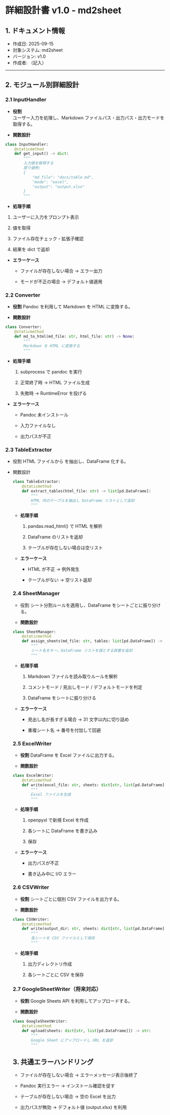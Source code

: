 # 詳細設計書 v1.0 - md2sheet

## 1. ドキュメント情報
- 作成日: 2025-09-15
- 対象システム: md2sheet
- バージョン: v1.0
- 作成者: （記入）

---

## 2. モジュール別詳細設計

### 2.1 InputHandler
- **役割**  
  ユーザー入力を処理し、Markdown ファイルパス・出力パス・出力モードを取得する。  

- **関数設計**
```python
class InputHandler:
    @staticmethod
    def get_input() -> dict:
        """
        入力値を取得する
        戻り値例:
        {
            "md_file": "docs/table.md",
            "mode": "excel",
            "output": "output.xlsx"
        }
        """
```
+ **処理手順**

1. ユーザーに入力をプロンプト表示

1. 値を取得

1. ファイル存在チェック・拡張子確認

1. 結果を dict で返却

+ **エラーケース**

  + ファイルが存在しない場合 → エラー出力

  + モードが不正の場合 → デフォルト値適用

### 2.2 Converter

+ **役割**
Pandoc を利用して Markdown を HTML に変換する。

+ **関数設計**
```python
class Converter:
    @staticmethod
    def md_to_html(md_file: str, html_file: str) -> None:
        """
        Markdown を HTML に変換する
        """
```

+ **処理手順**

  1. subprocess で pandoc を実行

  1. 正常終了時 → HTML ファイル生成

  1. 失敗時 → RuntimeError を投げる

+ **エラーケース**

  + Pandoc 未インストール

  + 入力ファイルなし

  + 出力パスが不正

### 2.3 TableExtractor

+ 役割
HTML ファイルから <table> を抽出し、DataFrame 化する。

+ 関数設計

```python
class TableExtractor:
    @staticmethod
    def extract_tables(html_file: str) -> list[pd.DataFrame]:
        """
        HTML 内のテーブルを抽出し DataFrame リストとして返却
        """
```

+ **処理手順**

  1. pandas.read_html() で HTML を解析

  1. DataFrame のリストを返却

  1. テーブルが存在しない場合は空リスト

+ **エラーケース**

  + HTML が不正 → 例外発生

  + テーブルがない → 空リスト返却


### 2.4 SheetManager

+ 役割
シート分割ルールを適用し、DataFrame をシートごとに振り分ける。

+ **関数設計**
```python
class SheetManager:
    @staticmethod
    def assign_sheets(md_file: str, tables: list[pd.DataFrame]) -> dict[str, list[pd.DataFrame]]:
        """
        シート名をキー、DataFrame リストを値とする辞書を返却
        """
```

+ **処理手順**

  1. Markdown ファイルを読み取りルールを解析

  1. コメントモード / 見出しモード / デフォルトモードを判定

  1. DataFrame をシートに振り分ける

+ **エラーケース**

  + 見出し名が長すぎる場合 → 31 文字以内に切り詰め

  + 重複シート名 → 番号を付加して回避

### 2.5 ExcelWriter

+ **役割**
DataFrame を Excel ファイルに出力する。

+ **関数設計**
```python
class ExcelWriter:
    @staticmethod
    def write(excel_file: str, sheets: dict[str, list[pd.DataFrame]]) -> None:
        """
        Excel ファイルを生成
        """
```

+ **処理手順**

  1. openpyxl で新規 Excel を作成

  1. 各シートに DataFrame を書き込み

  1. 保存

+ **エラーケース**

  + 出力パスが不正

  + 書き込み中に I/O エラー

### 2.6 CSVWriter

+ **役割**
シートごとに個別 CSV ファイルを出力する。

+ **関数設計**
```python
class CSVWriter:
    @staticmethod
    def write(output_dir: str, sheets: dict[str, list[pd.DataFrame]]) -> None:
        """
        各シートを CSV ファイルとして保存
        """
```

+ **処理手順**

  1. 出力ディレクトリ作成

  1. 各シートごとに CSV を保存

### 2.7 GoogleSheetWriter（将来対応）

+ **役割**
Google Sheets API を利用してアップロードする。

+ **関数設計**
```python
class GoogleSheetWriter:
    @staticmethod
    def upload(sheets: dict[str, list[pd.DataFrame]]) -> str:
        """
        Google Sheet にアップロードし URL を返却
        """
```
## 3. 共通エラーハンドリング

+ ファイルが存在しない場合 → エラーメッセージ表示後終了

+ Pandoc 実行エラー → インストール確認を促す

+ テーブルが存在しない場合 → 空の Excel を出力

+ 出力パスが無効 → デフォルト値 (output.xlsx) を利用
